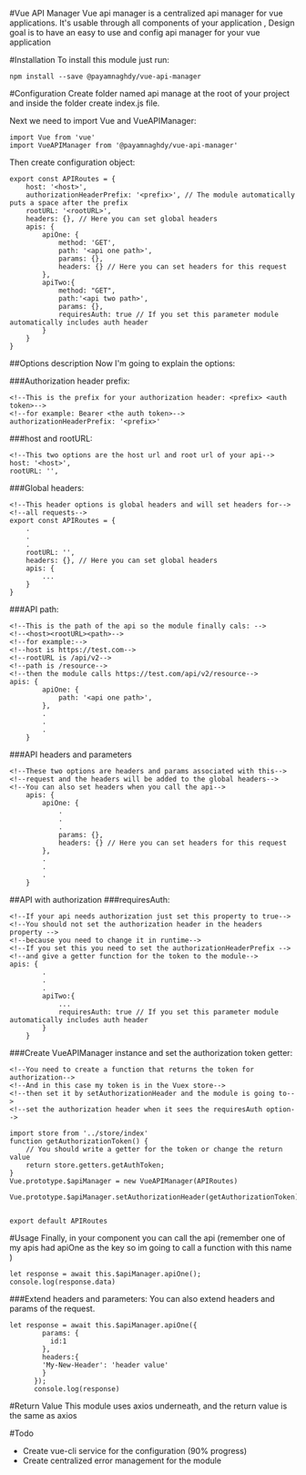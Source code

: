 #Vue API Manager
Vue api manager is a centralized api manager for vue applications. It's usable through all components of your application
, Design goal is to have an easy to use and config api manager for your vue application

#Installation
To install this module just run:
```angular2html
npm install --save @payamnaghdy/vue-api-manager
```

#Configuration
Create folder named api manage at the root of your project and inside the folder create
index.js file.

Next we need to import Vue and VueAPIManager:
```angular2html
import Vue from 'vue'
import VueAPIManager from '@payamnaghdy/vue-api-manager'
```
Then create configuration object:
```angular2html
export const APIRoutes = {
    host: '<host>',
    authorizationHeaderPrefix: '<prefix>', // The module automatically puts a space after the prefix
    rootURL: '<rootURL>',
    headers: {}, // Here you can set global headers
    apis: {
        apiOne: {
            method: 'GET',
            path: '<api one path>',
            params: {},
            headers: {} // Here you can set headers for this request
        },
        apiTwo:{
            method: "GET",
            path:'<api two path>',
            params: {},
            requiresAuth: true // If you set this parameter module automatically includes auth header
        }
    }
}
```
##Options description
Now I'm going to explain the options:

###Authorization header prefix:
```angular2html
<!--This is the prefix for your authorization header: <prefix> <auth token>-->
<!--for example: Bearer <the auth token>-->
authorizationHeaderPrefix: '<prefix>'
```
###host and rootURL:
```angular2html
<!--This two options are the host url and root url of your api-->
host: '<host>', 
rootURL: '',
```
###Global headers:
```angular2html
<!--This header options is global headers and will set headers for-->
<!--all requests-->
export const APIRoutes = {
    .
    .
    .
    rootURL: '',
    headers: {}, // Here you can set global headers
    apis: {
        ...
    }
}
```
###API path:
```angular2html
<!--This is the path of the api so the module finally cals: -->
<!--<host><rootURL><path>-->
<!--for example:-->
<!--host is https://test.com-->
<!--rootURL is /api/v2-->
<!--path is /resource-->
<!--then the module calls https://test.com/api/v2/resource-->
apis: {
        apiOne: {
            path: '<api one path>',
        },
        .
        .
        .
    }
```
###API headers and parameters
```angular2html
<!--These two options are headers and params associated with this-->
<!--request and the headers will be added to the global headers-->
<!--You can also set headers when you call the api-->
    apis: {
        apiOne: {
            .
            .
            .
            params: {},
            headers: {} // Here you can set headers for this request
        },
        .
        .
        .
    }
```
##API with authorization
###requiresAuth:
```angular2html
<!--If your api needs authorization just set this property to true-->
<!--You should not set the authorization header in the headers property -->
<!--because you need to change it in runtime-->
<!--If you set this you need to set the authorizationHeaderPrefix -->
<!--and give a getter function for the token to the module-->
apis: {
        .
        .
        .
        apiTwo:{
            ...
            requiresAuth: true // If you set this parameter module automatically includes auth header
        }
    }
```
###Create VueAPIManager instance and set the authorization token getter:

```
<!--You need to create a function that returns the token for authorization-->
<!--And in this case my token is in the Vuex store-->
<!--then set it by setAuthorizationHeader and the module is going to-->
<!--set the authorization header when it sees the requiresAuth option-->

import store from '../store/index'
function getAuthorizationToken() {
    // You should write a getter for the token or change the return value
    return store.getters.getAuthToken;
}
Vue.prototype.$apiManager = new VueAPIManager(APIRoutes)

Vue.prototype.$apiManager.setAuthorizationHeader(getAuthorizationToken)


export default APIRoutes
```

#Usage
Finally, in your component you can call the api (remember one of my apis had apiOne as the key so im going to call a
function with this name
)
```angular2html
let response = await this.$apiManager.apiOne();
console.log(response.data)
```
###Extend headers and parameters:
You can also extend headers and params of the request.
```angular2html
let response = await this.$apiManager.apiOne({
        params: {
          id:1
        },
        headers:{
        'My-New-Header': 'header value'
        }
      });
      console.log(response)
```

#Return Value
This module uses axios underneath, and the return value is the same as axios

#Todo

- Create vue-cli service for the configuration (90% progress)
- Create centralized error management for the module